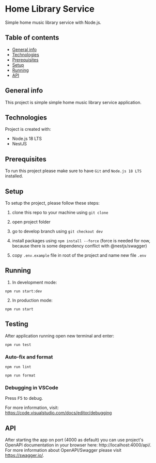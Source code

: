 # Home Library Service

Simple home music library service with Node.js.

## Table of contents

- [General info](#general-info)
- [Technologies](#technologies)
- [Prerequisites](#prerequisites)
- [Setup](#setup)
- [Running](#running)
- [API](#api)

## General info

This project is simple simple home music library service application.

## Technologies

Project is created with:

- Node.js 18 LTS
- NestJS

## Prerequisites

To run this project please make sure to have `Git` and `Node.js 18 LTS` installed.

## Setup

To setup the project, please follow these steps:

1. clone this repo to your machine using `git clone`

2. open project folder

3. go to develop branch using `git checkout dev`

4. install packages using `npm install --force` (force is needed for now, because there is some dependency conflict with @nestjs/swagger)

5. copy `.env.example` file in root of the project and name new file `.env`

## Running

1. In development mode:

```
npm run start:dev
```

2. In production mode:

```
npm run start
```

## Testing

After application running open new terminal and enter:

```
npm run test
```

### Auto-fix and format

```
npm run lint
```

```
npm run format
```

### Debugging in VSCode

Press <kbd>F5</kbd> to debug.

For more information, visit: https://code.visualstudio.com/docs/editor/debugging

## API

After starting the app on port (4000 as default) you can use project's OpenAPI documentation in your browser here: http://localhost:4000/api/.
For more information about OpenAPI/Swagger please visit https://swagger.io/.
